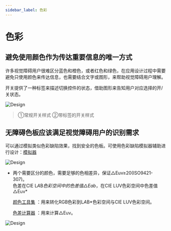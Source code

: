 ```yaml
---
sidebar_label: 色彩
---
```



# 色彩  

## 避免使用颜色作为传达重要信息的唯一方式  

许多视觉障碍用户很难区分蓝色和橙色，或者红色和绿色，在应用设计过程中需要避免只使用颜色来传达信息，也需要结合文字或图形，来帮助视觉障碍用户理解。  

开关提供了一种标签来描述切换控件的状态，借助图形来告知用户对应选择的开/关状态。  

![Design](/img/design/color.png)
>①常规开关样式   ②带标签的开关样式

## 无障碍色板应该满足视觉障碍用户的识别需求  

可以通过模拟类似色彩缺陷效果，找到安全的色板。可使用色彩缺陷模拟器辅助进行设计：[模拟器](https://www.colorhexa.com/d14221)  

![Design](/img/design/3bf292eb0e6389150a27e7f80e9f6d9c.png)  

- 两个需要区分的颜色，需要足够的色相差异，保证△Euv≥20(ISO9421-307)。  
    色差在CIE L*A*B*色彩空间中的色差值△Eab*，在CIE LUV色彩空间中色差值△Euv*   

    [颜色工具集](https://www.colortell.com/colortool)  ：用来转化RGB色彩到L*A*B*色彩空间与CIE LUV色彩空间。  
      
    [色差计算器](https://m.qtccolor.com/tool/colorde.aspx)  ：用来计算△Euv。  

![Design](/img/design/d558d054b485affa60a96baca7c1b7df.png)